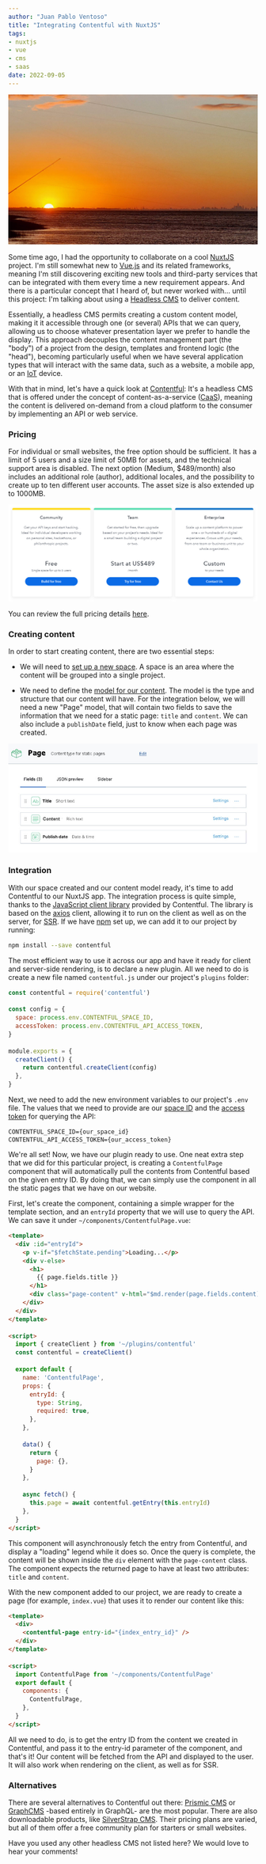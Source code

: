```yaml
---
author: "Juan Pablo Ventoso"
title: "Integrating Contentful with NuxtJS"
tags:
- nuxtjs
- vue
- cms
- saas
date: 2022-09-05
---
```


![Fishing at Rio de la Plata](/2022/09/integrating-contentful-with-nuxt/fishing-rio-de-la-plata-sunset.jpg)

<!-- Photo by Juan Pablo Ventoso -->

Some time ago, I had the opportunity to collaborate on a cool [NuxtJS](https://nuxtjs.org/) project. I'm still somewhat new to [Vue.js](https://vuejs.org/) and its related frameworks, meaning I'm still discovering exciting new tools and third-party services that can be integrated with them every time a new requirement appears. And there is a particular concept that I heard of, but never worked with... until this project: I'm talking about using a [Headless CMS](https://en.wikipedia.org/wiki/Headless_content_management_system) to deliver content.

Essentially, a headless CMS permits creating a custom content model, making it it accessible through one (or several) APIs that we can query, allowing us to choose whatever presentation layer we prefer to handle the display. This approach decouples the content management part (the "body") of a project from the design, templates and frontend logic (the "head"), becoming particularly useful when we have several application types that will interact with the same data, such as a website, a mobile app, or an [IoT](https://en.wikipedia.org/wiki/Internet_of_things) device.

With that in mind, let's have a quick look at [Contentful](https://www.contentful.com/): It's a headless CMS that is offered under the concept of content-as-a-service ([CaaS](https://www.contentful.com/r/knowledgebase/content-as-a-service/)), meaning the content is delivered on-demand from a cloud platform to the consumer by implementing an API or web service.

### Pricing

For individual or small websites, the free option should be sufficient. It has a limit of 5 users and a size limit of 50MB for assets, and the technical support area is disabled. The next option (Medium, $489/month) also includes an additional role (author), additional locales, and the possibility to create up to ten different user accounts. The asset size is also extended up to 1000MB.

![Contentful pricing](/2022/09/integrating-contentful-with-nuxt/contentful-pricing.jpg)

You can review the full pricing details [here](https://www.contentful.com/pricing/).

### Creating content

In order to start creating content, there are two essential steps:

* We will need to [set up a new space](https://www.contentful.com/help/contentful-101/#step-2-create-a-space). A space is an area where the content will be grouped into a single project.

* We need to define the [model for our content](https://www.contentful.com/help/contentful-101/#step-3-create-the-content-model). The model is the type and structure that our content will have. For the integration below, we will need a new "Page" model, that will contain two fields to save the information that we need for a static page: `title` and `content`. We can also include a `publishDate` field, just to know when each page was created.

![Page content model](/2022/09/integrating-contentful-with-nuxt/page-content-model.jpg)

### Integration

With our space created and our content model ready, it's time to add Contentful to our NuxtJS app. The integration process is quite simple, thanks to the [JavaScript client library](https://www.npmjs.com/package/contentful) provided by Contentful. The library is based on the [axios](https://github.com/axios/axios) client, allowing it to run on the client as well as on the server, for [SSR](https://nuxtjs.org/docs/concepts/server-side-rendering/). If we have [npm](https://www.npmjs.com/) set up, we can add it to our project by running:

```bash
npm install --save contentful
```

The most efficient way to use it across our app and have it ready for client and server-side rendering, is to declare a new plugin. All we need to do is create a new file named `contentful.js` under our project's `plugins` folder:

```js
const contentful = require('contentful')

const config = {
  space: process.env.CONTENTFUL_SPACE_ID,
  accessToken: process.env.CONTENTFUL_API_ACCESS_TOKEN,
}

module.exports = {
  createClient() {
    return contentful.createClient(config)
  },
}
```

Next, we need to add the new environment variables to our project's `.env` file. The values that we need to provide are our [space ID](https://www.contentful.com/help/find-space-id/) and the [access token](https://www.contentful.com/developers/docs/references/authentication/) for querying the API:

```
CONTENTFUL_SPACE_ID={our_space_id}
CONTENTFUL_API_ACCESS_TOKEN={our_access_token}
```

We're all set! Now, we have our plugin ready to use. One neat extra step that we did for this particular project, is creating a `ContentfulPage` component that will automatically pull the contents from Contentful based on the given entry ID. By doing that, we can simply use the component in all the static pages that we have on our website.

First, let's create the component, containing a simple wrapper for the template section, and an `entryId` property that we will use to query the API. We can save it under `~/components/ContentfulPage.vue`:

```html
<template>
  <div :id="entryId">
    <p v-if="$fetchState.pending">Loading...</p>
    <div v-else>
      <h1>
        {{ page.fields.title }}
      </h1>
      <div class="page-content" v-html="$md.render(page.fields.content)" />
    </div>
  </div>
</template>

<script>
  import { createClient } from '~/plugins/contentful'
  const contentful = createClient()

  export default {
    name: 'ContentfulPage',
    props: {
      entryId: {
        type: String,
        required: true,
      },
    },

    data() {
      return {
        page: {},
      }
    },

    async fetch() {
      this.page = await contentful.getEntry(this.entryId)
    },
  }
</script>
```

This component will asynchronously fetch the entry from Contentful, and display a "loading" legend while it does so. Once the query is complete, the content will be shown inside the `div` element with the `page-content` class. The component expects the returned page to have at least two attributes: `title` and `content`.

With the new component added to our project, we are ready to create a page (for example, `index.vue`) that uses it to render our content like this:

```html
<template>
  <div>
    <contentful-page entry-id="{index_entry_id}" />
  </div>
</template>

<script>
  import ContentfulPage from '~/components/ContentfulPage'
  export default {
    components: {
      ContentfulPage,
    },
  }
</script>
```

All we need to do, is to get the entry ID from the content we created in Contentful, and pass it to the entry-id parameter of the component, and that's it! Our content will be fetched from the API and displayed to the user. It will also work when rendering on the client, as well as for SSR.

### Alternatives

There are several alternatives to Contentful out there: [Prismic CMS](https://prismic.io/) or [GraphCMS](https://graphcms.com/) -based entirely in GraphQL- are the most popular. There are also downloadable products, like [SilverStrap CMS](https://www.silverstripe.org/). Their pricing plans are varied, but all of them offer a free community plan for starters or small websites.

Have you used any other headless CMS not listed here? We would love to hear your comments!